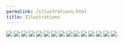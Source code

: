 ```yaml
---
permalink: /illustrations.html
title: Illustrations
---
```


<a href="1.html"><img src="1.png" class="w3"></a>
<a href="2.html"><img src="2.png" class="w3"></a>
<a href="3.html"><img src="3.png" class="w3"></a>
<a href="4.html"><img src="4.png" class="w3"></a>
<a href="5.html"><img src="5.png" class="w3"></a>
<a href="6.html"><img src="6.png" class="w3"></a>
<a href="7.html"><img src="7.png" class="w3"></a>
<a href="8.html"><img src="8.png" class="w3"></a>
<a href="9.html"><img src="9.png" class="w3"></a>
<a href="10.html"><img src="10.png" class="w3"></a>
<a href="11.html"><img src="11.png" class="w3"></a>
<a href="12.html"><img src="12.png" class="w3"></a>
<a href="13.html"><img src="13.png" class="w3"></a>
<a href="14.html"><img src="14.png" class="w3"></a>
<a href="15.html"><img src="15.png" class="w3"></a>
